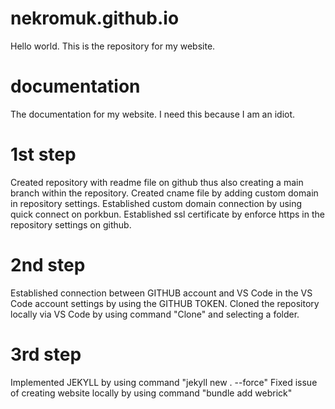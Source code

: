 # nekromuk.github.io
Hello world. This is the repository for my website.

# documentation
  The documentation for my website. I need this because I am an idiot.

# 1st step
  Created repository with readme file on github thus also creating a main branch within the repository.
  Created cname file by adding custom domain in repository settings.
  Established custom domain connection by using quick connect on porkbun.
  Established ssl certificate by enforce https in the repository settings on github.

# 2nd step
  Established connection between GITHUB account and VS Code in the VS Code account settings by using the GITHUB TOKEN.
  Cloned the repository locally via VS Code by using command "Clone" and selecting a folder.

# 3rd step
  Implemented JEKYLL by using command "jekyll new . --force"
  Fixed issue of creating website locally by using command "bundle add webrick"